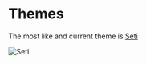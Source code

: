 # Themes

The most like and current theme is [Seti](https://packagecontrol.io/packages/Seti_UI)

![Seti](https://packagecontrol.io/readmes/img/acf7dccc25109dc4f6e91afc7e668b3ebd1917ae.png)

